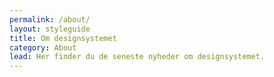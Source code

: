 ```yaml
---
permalink: /about/
layout: styleguide
title: Om designsystemet
category: About
lead: Her finder du de seneste nyheder om designsystemet. 
---
```


